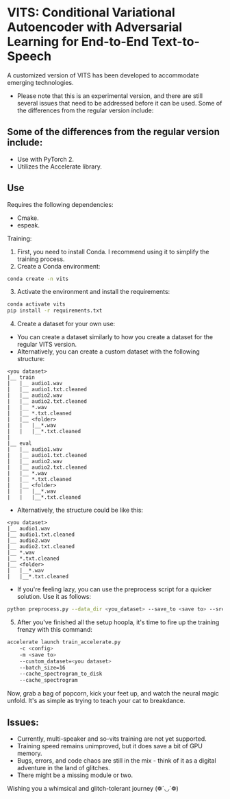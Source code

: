 # VITS: Conditional Variational Autoencoder with Adversarial Learning for End-to-End Text-to-Speech

A customized version of VITS has been developed to accommodate emerging technologies.

- Please note that this is an experimental version, and there are still several issues that need to be addressed before it can be used. Some of the differences from the regular version include:

## Some of the differences from the regular version include:
- Use with PyTorch 2.
- Utilizes the Accelerate library.

## Use
Requires the following dependencies:
- Cmake.
- espeak.

Training:
1. First, you need to install Conda. I recommend using it to simplify the training process.
2. Create a Conda environment:
```bash 
conda create -n vits
```
3. Activate the environment and install the requirements:
```bash 
conda activate vits
pip install -r requirements.txt
```

4. Create a dataset for your own use:
- You can create a dataset similarly to how you create a dataset for the regular VITS version.
- Alternatively, you can create a custom dataset with the following structure:
```
<you dataset>
|__ train
|   |__ audio1.wav
|   |__ audio1.txt.cleaned
|   |__ audio2.wav
|   |__ audio2.txt.cleaned
|   |__ *.wav
|   |__ *.txt.cleaned
|   |__ <folder>
|   |   |__*.wav
|   |   |__*.txt.cleaned
|
|__ eval
|   |__ audio1.wav
|   |__ audio1.txt.cleaned
|   |__ audio2.wav
|   |__ audio2.txt.cleaned
|   |__ *.wav
|   |__ *.txt.cleaned
|   |__ <folder>
|   |   |__*.wav
|   |   |__*.txt.cleaned
```
- Alternatively, the structure could be like this:
```
<you dataset>
|__ audio1.wav
|__ audio1.txt.cleaned
|__ audio2.wav
|__ audio2.txt.cleaned
|__ *.wav
|__ *.txt.cleaned
|__ <folder>
|   |__*.wav
|   |__*.txt.cleaned
```
- If you're feeling lazy, you can use the preprocess script for a quicker solution. Use it as follows:
```bash
python preprocess.py --data_dir <you_dataset> --save_to <save to> --src_lang <language of audio> --text_cleaners <text_cleaners>
```
5. After you've finished all the setup hoopla, it's time to fire up the training frenzy with this command:
```bash
accelerate launch train_accelerate.py 
    -c <config> 
    -m <save to>
    --custom_dataset=<you dataset>
    --batch_size=16 
    --cache_spectrogram_to_disk
    --cache_spectrogram
```

Now, grab a bag of popcorn, kick your feet up, and watch the neural magic unfold. It's as simple as trying to teach your cat to breakdance.



## Issues:
- Currently, multi-speaker and so-vits training are not yet supported.
- Training speed remains unimproved, but it does save a bit of GPU memory.
- Bugs, errors, and code chaos are still in the mix - think of it as a digital adventure in the land of glitches.
- There might be a missing module or two.

Wishing you a whimsical and glitch-tolerant journey (❁´◡`❁)



